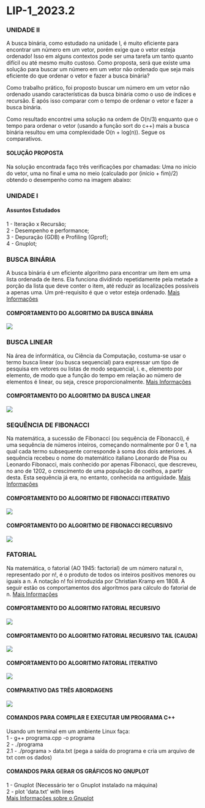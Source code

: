 # LIP-1_2023.2

### UNIDADE II
A busca binária, como estudado na unidade I, é muito eficiente para encontrar um número em um vetor, porém exige que o vetor esteja ordenado! Isso em alguns contextos pode ser uma tarefa um tanto quanto difícil ou até mesmo muito custoso. Como proposta, será que existe uma solução para buscar um número em um vetor não ordenado que seja mais eficiente do que ordenar o vetor e fazer a busca binária? 

Como trabalho prático, foi proposto buscar um número em um vetor não ordenado usando características da busca binária como o uso de índices e recursão. E após isso comparar com o tempo de ordenar o vetor e fazer a busca binária. 

Como resultado encontrei uma solução na ordem de O(n/3) enquanto que o tempo para ordenar o vetor (usando a função sort do c++) mais a busca binária resultou em uma complexidade O(n + log(n)). Segue os comparativos.

#### SOLUÇÃO PROPOSTA
Na solução encontrada faço três verificações por chamadas: Uma no início do vetor, uma no final e uma no meio (calculado por (início + fim)/2) obtendo o desempenho como na imagem abaixo:
<iimg src="/img/compare.png"> 



### UNIDADE I
#### Assuntos Estudados
1 - Iteração x Recursão;<br/>
2 - Desempenho e performance; <br/>
3 - Depuração (GDB) e Profiling (Gprof);<br/>
4 - Gnuplot; <br/>

### BUSCA BINÁRIA
A busca binária é um eficiente algoritmo para encontrar um item em uma lista ordenada de itens. 
Ela funciona dividindo repetidamente pela metade a porção da lista que deve conter o item, até 
reduzir as localizações possíveis a apenas uma. Um pré-requisito é que o vetor esteja ordenado.
[Mais Informações](https://pt.khanacademy.org/computing/computer-science/algorithms/binary-search/a/binary-search) 

#### COMPORTAMENTO DO ALGORITMO DA BUSCA BINÁRIA
<img src="/img/binary_search.png">

### BUSCA LINEAR
Na área de informática, ou Ciência da Computação, costuma-se usar o termo busca linear (ou busca sequencial) para expressar 
um tipo de pesquisa em vetores ou listas de modo sequencial, i. e., elemento por elemento, de modo que a função do tempo em 
relação ao número de elementos é linear, ou seja, cresce proporcionalmente.
[Mais Informações](https://pt.wikipedia.org/wiki/Busca_linear)

#### COMPORTAMENTO DO ALGORITMO DA BUSCA LINEAR
<img src="/img/linear.png"> 

### SEQUÊNCIA DE FIBONACCI
Na matemática, a sucessão de Fibonacci (ou sequência de Fibonacci), é uma sequência de números inteiros, começando normalmente 
por 0 e 1, na qual cada termo subsequente corresponde à soma dos dois anteriores. A sequência recebeu o nome do matemático italiano 
Leonardo de Pisa ou Leonardo Fibonacci, mais conhecido por apenas Fibonacci, que descreveu, no ano de 1202, o crescimento de uma população 
de coelhos, a partir desta. Esta sequência já era, no entanto, conhecida na antiguidade.
[Mais Informações](https://pt.wikipedia.org/wiki/Sequ%C3%AAncia_de_Fibonacci) 

#### COMPORTAMENTO DO ALGORITMO DE FIBONACCI ITERATIVO
<img src="/img/fibo_iterativo.png">

#### COMPORTAMENTO DO ALGORITMO DE FIBONACCI RECURSIVO
<img src="/img/fibo_recur.png">


### FATORIAL
Na matemática, o fatorial (AO 1945: factorial) de um número natural n, representado por n!, é o produto de todos os inteiros positivos menores 
ou iguais a n. A notação n! foi introduzida por Christian Kramp em 1808. A seguir estão os comportamentos dos algoritmos para cálculo do fatorial de n.
[Mais Informações](https://pt.wikipedia.org/wiki/Fatorial) 

#### COMPORTAMENTO DO ALGORITMO FATORIAL RECURSIVO
<img src="/img/fat_recursivo.png">

#### COMPORTAMENTO DO ALGORITMO FATORIAL RECURSIVO TAIL (CAUDA)
<img src="/img/fat_tail.png">

#### COMPORTAMENTO DO ALGORITMO FATORIAL ITERATIVO
<img src="/img/fat_it.png">

#### COMPARATIVO DAS TRÊS ABORDAGENS
<img src="/img/fat_comp.png">


#### COMANDOS PARA COMPILAR E EXECUTAR UM PROGRAMA C++
Usando um terminal em um ambiente Linux faça: <br/>
1 - g++ programa.cpp -o programa <br/>
2 - ./programa <br/>
2.1 - ./programa > data.txt (pega a saída do programa e cria um arquivo de txt com os dados) <br/>

#### COMANDOS PARA GERAR OS GRÁFICOS NO GNUPLOT
1 - Gnuplot (Necessário ter o Gnuplot instalado na máquina) <br/>
2 - plot 'data.txt' with lines <br/>
[Mais Informações sobre o Gnuplot](http://www.gnuplot.info/)
